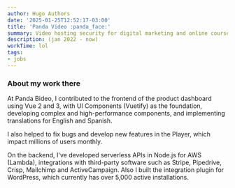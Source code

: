 ```yaml
---
author: Hugo Authors
date: '2025-01-25T12:52:17-03:00'
title: 'Panda Video :panda_face:'
summary: Video hosting security for digital marketing and online courses.
description: (jan 2022 - now)
workTime: lol
tags:
- jobs
---
```


### About my work there
At Panda Bideo, I contributed to the frontend of the product dashboard using Vue 2 and 3, with UI Components (Vuetify) as the foundation, developing complex and high-performance components, and implementing translations for English and Spanish.

I also helped to fix bugs and develop new features in the Player, which impact millions of users monthly.

On the backend, I've developed serverless APIs in Node.js for AWS (Lambda), integrations with third-party software such as Stripe, Pipedrive, Crisp, Mailchimp and ActiveCampaign. Also I built the integration plugin for WordPress, which currently has over 5,000 active installations.